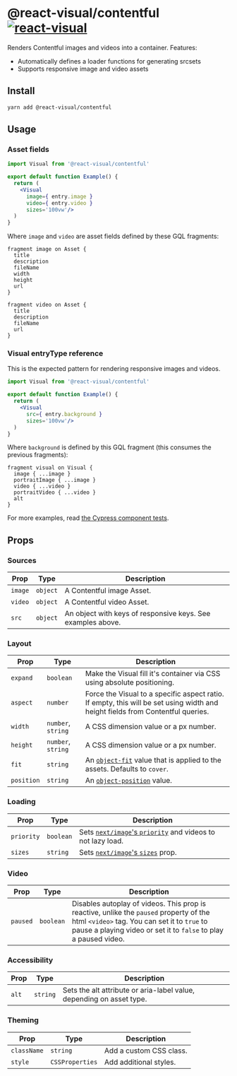 # @react-visual/contentful [![react-visual](https://img.shields.io/endpoint?url=https://cloud.cypress.io/badge/simple/fn6c7w&style=flat&logo=cypress)](https://cloud.cypress.io/projects/fn6c7w/runs)

Renders Contentful images and videos into a container.  Features:

- Automatically defines a loader functions for generating srcsets
- Supports responsive image and video assets

## Install

```sh
yarn add @react-visual/contentful
```

## Usage

### Asset fields

```jsx
import Visual from '@react-visual/contentful'

export default function Example() {
  return (
    <Visual
      image={ entry.image }
      video={ entry.video }
      sizes='100vw'/>
  )
}
```

Where `image` and `video` are asset fields defined by these GQL fragments:

```gql
fragment image on Asset {
  title
  description
  fileName
  width
  height
  url
}

fragment video on Asset {
  title
  description
  fileName
  url
}
```

### Visual entryType reference

This is the expected pattern for rendering responsive images and videos.

```jsx
import Visual from '@react-visual/contentful'

export default function Example() {
  return (
    <Visual
      src={ entry.background }
      sizes='100vw'/>
  )
}
```

Where `background` is defined by this GQL fragment (this consumes the previous fragments):

```gql
fragment visual on Visual {
  image { ...image }
  portraitImage { ...image }
  video { ...video }
  portraitVideo { ...video }
  alt
}
```

For more examples, read [the Cypress component tests](./cypress/component).

## Props

### Sources

| Prop | Type | Description
| -- | -- | --
| `image` | `object` | A Contentful image Asset.
| `video` | `object` | A Contentful video Asset.
| `src` | `object` | An object with keys of responsive keys.  See examples above.

### Layout

| Prop | Type | Description
| -- | -- | --
| `expand` | `boolean` | Make the Visual fill it's container via CSS using absolute positioning.
| `aspect` | `number` | Force the Visual to a specific aspect ratio. If empty, this will be set using width and height fields from Contentful queries.
| `width` | `number`, `string` | A CSS dimension value or a px number.
| `height` | `number`, `string` | A CSS dimension value or a px number.
| `fit` | `string` | An [`object-fit`](https://developer.mozilla.org/en-US/docs/Web/CSS/object-fit) value that is applied to the assets.  Defaults to `cover`.
| `position` | `string` | An [`object-position`](https://developer.mozilla.org/en-US/docs/Web/CSS/object-position) value.

### Loading

| Prop | Type | Description
| -- | -- | --
| `priority` | `boolean` | Sets [`next/image`'s `priority`](https://nextjs.org/docs/pages/api-reference/components/image#priority) and videos to not lazy load.
| `sizes` | `string` | Sets [`next/image`'s `sizes`](https://nextjs.org/docs/pages/api-reference/components/image#sizes) prop.


### Video

| Prop | Type | Description
| -- | -- | --
| `paused` | `boolean` | Disables autoplay of videos. This prop is reactive, unlike the `paused` property of the html `<video>` tag.  You can set it to `true` to pause a playing video or set it to `false` to play a paused video.


### Accessibility

| Prop | Type | Description
| -- | -- | --
| `alt` | `string` | Sets the  alt attribute or aria-label value, depending on asset type.

### Theming

| Prop | Type | Description
| -- | -- | --
| `className` | `string` | Add a custom CSS class.
| `style` | `CSSProperties` | Add additional styles.
